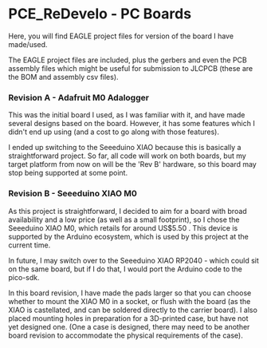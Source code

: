 # PCE_ReDevelo - PC Boards

Here, you will find EAGLE project files for version of the board I have made/used.

The EAGLE project files are included, plus the gerbers and even the PCB assembly files
which might be useful for submission to JLCPCB (these are the BOM and assembly csv files).

### Revision A - Adafruit M0 Adalogger

This was the initial board I used, as I was familiar with it, and have made several designs
based on the board.  However, it has some features which I didn't end up using (and a cost
to go along with those features).

I ended up switching to the Seeeduino XIAO because this is basically a straightforward project.
So far, all code will work on both boards, but my target platform from now on will be the 'Rev B'
hardware, so this board may stop being supported at some point.

### Revision B - Seeeduino XIAO M0

As this project is straightforward, I decided to aim for a board with broad availability and
a low price (as well as a small footprint), so I chose the Seeeduino XIAO M0, which retails
for around US$5.50 .  This device is supported by the Arduino ecosystem, which is used by this
project at the current time.

In future, I may switch over to the Seeeduino XIAO RP2040 - which could sit on the same board,
but if I do that, I would port the Arduino code to the pico-sdk.

In this board revision, I have made the pads larger so that you can choose whether to mount the
XIAO M0 in a socket, or flush with the board (as the XIAO is castellated, and can be soldered
directly to the carrier board).  I also placed mounting holes in preparation for a 3D-printed
case, but have not yet designed one.  (One a case is designed, there may need to be another
board revision to accommodate the physical requirements of the case).

